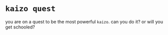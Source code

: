 # `kaizo quest`

you are on a quest to be the most powerful `kaizo`. can you do it? or will you get schooled?
